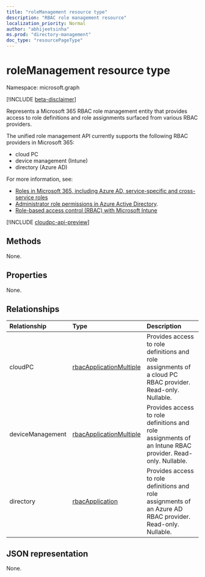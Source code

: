 ```yaml
---
title: "roleManagement resource type"
description: "RBAC role management resource"
localization_priority: Normal
author: "abhijeetsinha"
ms.prod: "directory-management"
doc_type: "resourcePageType"
---
```


# roleManagement resource type

Namespace: microsoft.graph

[!INCLUDE [beta-disclaimer](../../includes/beta-disclaimer.md)]

Represents a Microsoft 365 RBAC role management entity that provides access to role definitions and role assignments surfaced from various RBAC providers. 

The unified role management API currently supports the following RBAC providers in Microsoft 365:
- cloud PC 
- device management (Intune)
- directory (Azure AD) 
 
For more information, see: 
* [Roles in Microsoft 365, including Azure AD, service-specific and cross-service roles](/azure/active-directory/roles/concept-understand-roles#how-azure-ad-roles-are-different-from-other-microsoft-365-roles) 
* [Administrator role permissions in Azure Active Directory](/azure/active-directory/users-groups-roles/directory-assign-admin-roles).
* [Role-based access control (RBAC) with Microsoft Intune](/mem/intune/fundamentals/role-based-access-control)

[!INCLUDE [cloudpc-api-preview](../../includes/cloudpc-api-preview.md)]

## Methods

None.

## Properties

None.

## Relationships

| Relationship | Type        | Description |
|:-------------|:------------|:------------|
|cloudPC|[rbacApplicationMultiple](rbacapplicationmultiple.md)|Provides access to role definitions and role assignments of a cloud PC RBAC provider. Read-only. Nullable.|
|deviceManagement|[rbacApplicationMultiple](rbacapplicationmultiple.md)| Provides access to role definitions and role assignments of an Intune RBAC provider. Read-only. Nullable.|
|directory|[rbacApplication](rbacapplication.md)|Provides access to role definitions and role assignments of an Azure AD RBAC provider. Read-only. Nullable.|


## JSON representation

None.

<!-- uuid: 16cd6b66-4b1a-43a1-adaf-3a886856ed98
2019-02-04 14:57:30 UTC -->
<!-- {
  "type": "#page.annotation",
  "description": "roleManagement resource",
  "keywords": "",
  "section": "documentation",
  "tocPath": ""
}-->
